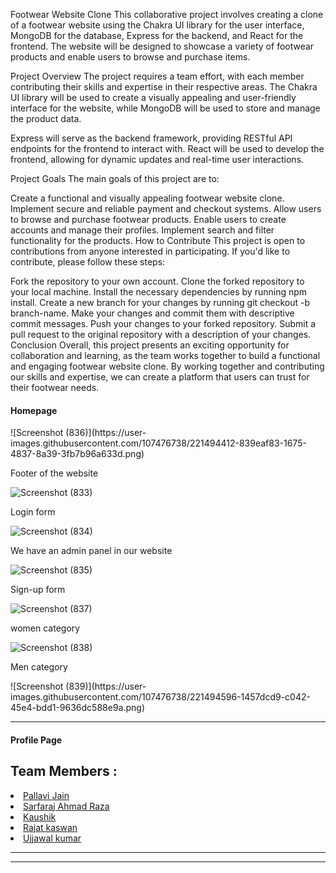 Footwear Website Clone
This collaborative project involves creating a clone of a footwear website using the Chakra UI library for the user interface, MongoDB for the database, Express for the backend, and React for the frontend. The website will be designed to showcase a variety of footwear products and enable users to browse and purchase items.

Project Overview
The project requires a team effort, with each member contributing their skills and expertise in their respective areas. The Chakra UI library will be used to create a visually appealing and user-friendly interface for the website, while MongoDB will be used to store and manage the product data.

Express will serve as the backend framework, providing RESTful API endpoints for the frontend to interact with. React will be used to develop the frontend, allowing for dynamic updates and real-time user interactions.

Project Goals
The main goals of this project are to:

Create a functional and visually appealing footwear website clone.
Implement secure and reliable payment and checkout systems.
Allow users to browse and purchase footwear products.
Enable users to create accounts and manage their profiles.
Implement search and filter functionality for the products.
How to Contribute
This project is open to contributions from anyone interested in participating. If you'd like to contribute, please follow these steps:

Fork the repository to your own account.
Clone the forked repository to your local machine.
Install the necessary dependencies by running npm install.
Create a new branch for your changes by running git checkout -b branch-name.
Make your changes and commit them with descriptive commit messages.
Push your changes to your forked repository.
Submit a pull request to the original repository with a description of your changes.
Conclusion
Overall, this project presents an exciting opportunity for collaboration and learning, as the team works together to build a functional and engaging footwear website clone. By working together and contributing our skills and expertise, we can create a platform that users can trust for their footwear needs.

  <h4>Homepage</h4>
 ![Screenshot (836)](https://user-images.githubusercontent.com/107476738/221494412-839eaf83-1675-4837-8a39-3fb7b96a633d.png)


  <p>Footer of the website</p>
 
 
 
 ![Screenshot (833)](https://user-images.githubusercontent.com/107476738/221493347-82b8120d-b589-4145-b7c5-3db3a1f6270d.png)

 
 
  <P>Login form</p>
 
 ![Screenshot (834)](https://user-images.githubusercontent.com/107476738/221493376-fcca3648-d22b-4e23-bcb1-7f1057584010.png)

 
  <p>We have an admin panel in our website</P>
 
 
 
 
 ![Screenshot (835)](https://user-images.githubusercontent.com/107476738/221493394-65ef2b9b-ea64-430e-bbf0-f564ebee4ad8.png)

 
  <p>Sign-up form</p>
 
 
 
 
 ![Screenshot (837)](https://user-images.githubusercontent.com/107476738/221494444-794c503b-d9bc-4be5-a7d9-4462c19e589c.png)

 
  <p>women category</p>
 
 
 
 ![Screenshot (838)](https://user-images.githubusercontent.com/107476738/221494527-35197a27-0e3c-44c6-ba45-6a4dbc5b00dc.png)

  <p>Men category</p>
  ![Screenshot (839)](https://user-images.githubusercontent.com/107476738/221494596-1457dcd9-c042-45e4-bdd1-9636dc588e9a.png)

 
  <hr>
  <h4>Profile Page</h4>
  
<h2>Team Members :</h2>
  <li><a href="https://github.com/pallavijainy">
Pallavi Jain</a></li>
  <li><a href="">Sarfaraj Ahmad Raza</a></li>
  <li><a href="">
Kaushik</a></li>
  <li><a href="">Rajat kaswan</a></li>
  <li><a href="">Ujjawal kumar</a></li>
 <hr><hr>
  
